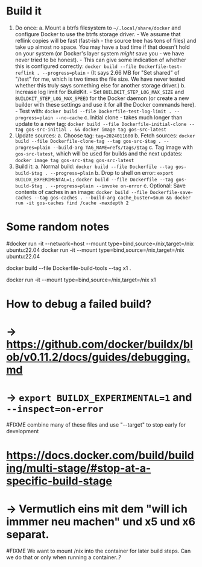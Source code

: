 Build it
========

1. Do once:
    a. Mount a btrfs filesystem to `~/.local/share/docker` and configure Docker to use the btrfs storage driver.
        - We assume that reflink copies will be fast (fast-ish - the source tree has tons of files) and take up
          almost no space. You may have a bad time if that doesn't hold on your system (or Docker's layer system
          *might* save you - we have never tried to be honest).
        - This can give some indication of whether this is configured correctly:
          `docker build --file Dockerfile-test-reflink . --progress=plain`
        - (It says 2.66 MB for "Set shared" of "/test" for me, which is two times the file size. We have never
           tested whether this truly says something else for another storage driver.)
    b. Increase log limit for BuildKit.
        - Set `BUILDKIT_STEP_LOG_MAX_SIZE` and `BUILDKIT_STEP_LOG_MAX_SPEED` for the Docker daemon
          (or create a new builder with these settings and use it for all the Docker commands here).
        - Test with: `docker build --file Dockerfile-test-log-limit . --progress=plain --no-cache`
    c. Initial clone - takes much longer than update to a new tag:
       `docker build --file Dockerfile-initial-clone --tag gos-src-initial . && docker image tag gos-src-latest`
2. Update sources:
    a. Choose tag: `tag=2024011600`
    b. Fetch sources: `docker build --file Dockerfile-clone-tag --tag gos-src-$tag . --progres=plain --build-arg TAG_NAME=refs/tags/$tag`
    c. Tag image with `gos-src-latest`, which will be used for builds and the next updates:
       `docker image tag gos-src-$tag gos-src-latest`
3. Build it:
    a. Normal build:
       `docker build --file Dockerfile --tag gos-build-$tag . --progress=plain`
    b. Drop to shell on error:
       `export BUILDX_EXPERIMENTAL=1;`
       `docker build --file Dockerfile --tag gos-build-$tag . --progress=plain --invoke on-error`
    c. Optional: Save contents of caches in an image:
       `docker build --file Dockerfile-save-caches --tag gos-caches . --build-arg cache_buster=$num && docker run -it gos-caches find /cache -maxdepth 2`

Some random notes
=================

#docker run -it --network=host --mount type=bind,source=/nix,target=/nix ubuntu:22.04
docker run -it --mount type=bind,source=/nix,target=/nix ubuntu:22.04

docker build --file Dockerfile-build-tools --tag x1 .

docker run -it --mount type=bind,source=/nix,target=/nix x1

# How to debug a failed build?
# -> https://github.com/docker/buildx/blob/v0.11.2/docs/guides/debugging.md
# -> `export BUILDX_EXPERIMENTAL=1` and `--inspect=on-error`

#FIXME combine many of these files and use "--target" to stop early for development
#  https://docs.docker.com/build/building/multi-stage/#stop-at-a-specific-build-stage
#  -> Vermutlich eins mit dem "will ich immmer neu machen" und x5 und x6 separat.

#FIXME We want to mount /nix into the container for later build steps. Can we do that or only when running a container..?

